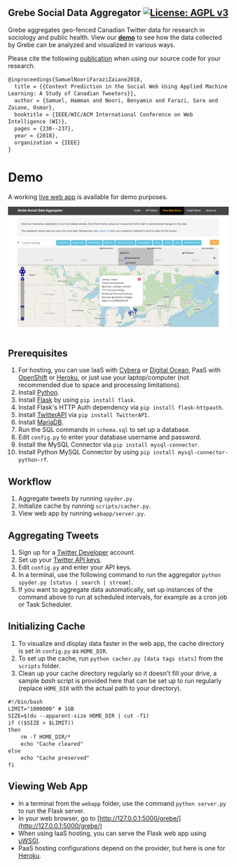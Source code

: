 ## Grebe Social Data Aggregator [![License: AGPL v3](https://img.shields.io/badge/License-AGPL%20v3-blue.svg)](https://www.gnu.org/licenses/agpl-3.0)

Grebe aggregates geo-fenced Canadian Twitter data for research in sociology and public health. View our [__demo__](http://199.116.235.207/grebe) to see how the data collected by Grebe can be analyzed and visualized in various ways.

Please cite the following [publication](https://ieeexplore.ieee.org/document/8609598) when using our source code for your research.

```
@inproceedings{SamuelNooriFaraziZaiane2018,
  title = {{Context Prediction in the Social Web Using Applied Machine Learning: A Study of Canadian Tweeters}},
  author = {Samuel, Hamman and Noori, Benyamin and Farazi, Sara and Zaiane, Osmar},
  booktitle = {IEEE/WIC/ACM International Conference on Web Intelligence (WI)},
  pages = {230--237},
  year = {2018},
  organization = {IEEE}
}
```

# Demo

A working [live web app](http://199.116.235.207/grebe) is available for demo purposes.

![Grebe Web App Demo](demo.png)

## Prerequisites

1. For hosting, you can use IaaS with [Cybera](http://www.cybera.ca) or [Digital Ocean](https://www.digitalocean.com), PaaS with [OpenShift](https://www.openshift.com) or [Heroku](https://www.heroku.com), or just use your laptop/computer (not recommended due to space and processing limitations).
2. Install [Python](https://www.python.org/downloads).
3. Install [Flask](http://flask.pocoo.org/) by using `pip install flask`.
4. Install Flask's HTTP Auth dependency via `pip install flask-httpauth`.
5. Install [TwitterAPI](https://github.com/geduldig/TwitterAPI) via `pip install TwitterAPI`.
6. Install [MariaDB](https://mariadb.com/downloads).
7. Run the SQL commands in `schema.sql` to set up a database.
8. Edit `config.py` to enter your database username and password.
9. Install the MySQL Connector via `pip install mysql-connector`.
10. Install Python MySQL Connector by using `pip install mysql-connector-python-rf`.

## Workflow

1. Aggregate tweets by running `spyder.py`.
2. Initialize cache by running `scripts/cacher.py`.
3. View web app by running `webapp/server.py`.

## Aggregating Tweets

1. Sign up for a [Twitter Developer](http://developer.twitter.com/) account.
2. Set up your [Twitter API keys](http://iag.me/socialmedia/how-to-create-a-twitter-app-in-8-easy-steps/).
3. Edit `config.py` and enter your API keys.
4. In a terminal, use the following command to run the aggregator `python spyder.py [status | search | stream]`.
5. If you want to aggregate data automatically, set up instances of the command above to run at scheduled intervals, for example as a cron job or Task Scheduler.

## Initializing Cache

1. To visualize and display data faster in the web app, the cache directory is set in `config.py` as `HOME_DIR`.
2. To set up the cache, run `python cacher.py [data tags stats]` from the `scripts` folder.
3. Clean up your cache directory regularly so it doesn't fill your drive, a sample _bash_ script is provided here that can be set up to run regularly (replace `HOME_DIR` with the actual path to your directory).

```
#!/bin/bash
LIMIT="1000000" # 1GB
SIZE=$(du --apparent-size HOME_DIR | cut -f1)
if (($SIZE > $LIMIT))
then
    rm -f HOME_DIR/*
    echo "Cache cleared"
else
    echo "Cache preserved"
fi
```

## Viewing Web App

- In a terminal from the `webapp` folder, use the command `python server.py` to run the Flask server.
- In your web browser, go to [http://127.0.0.1:5000/grebe/](http://127.0.0.1:5000/grebe/)
- When using IaaS hosting, you can serve the Flask web app using [uWSGI](https://www.digitalocean.com/community/tutorials/how-to-serve-flask-applications-with-uwsgi-and-nginx-on-ubuntu-16-04).
- PaaS hosting configurations depend on the provider, but here is one for [Heroku](https://medium.com/the-andela-way/deploying-a-python-flask-app-to-heroku-41250bda27d0).